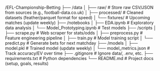 /EFL-Championship-Betting
├── /data
│   ├── raw/                  # Store raw CSV/JSON from sources (e.g., football-data.co.uk)
│   ├── processed/            # Cleaned datasets (feather/parquet format for speed)
│   └── fixtures/             # Upcoming matches (update weekly)
├── /notebooks
│   ├── EDA.ipynb             # Exploratory data analysis
│   └── Model_Prototyping.ipynb  # Test models
├── /scripts
│   ├── scrape.py             # Web scraper for stats/odds
│   ├── preprocess.py         # Feature engineering pipeline
│   ├── train.py              # Model training script
│   └── predict.py            # Generate bets for next matchday
├── /models
│   ├── model.pkl             # Trained model (update weekly)
│   └── model_metrics.json    # Track accuracy/EV over time
├── .gitignore                # Ignore data/, .env, etc.
├── requirements.txt          # Python dependencies
└── README.md                 # Project docs (setup, goals, results)